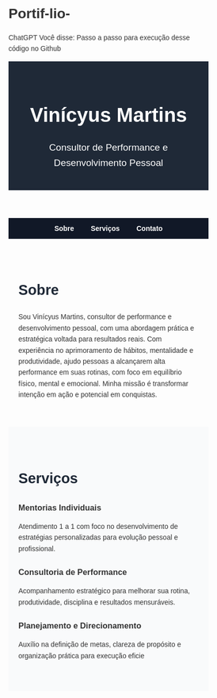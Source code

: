 # Portif-lio-
ChatGPT
Você disse:
Passo a passo para execução desse código no Github <!DOCTYPE html>
<html lang="pt-br">
<head>
  <meta charset="UTF-8">
  <meta name="viewport" content="width=device-width, initial-scale=1.0">
  <title>Vinícyus Martins | Consultor de Performance</title>
  <link rel="stylesheet" href="https://cdnjs.cloudflare.com/ajax/libs/font-awesome/6.0.0/css/all.min.css">
  <style>
    * { margin: 0; padding: 0; box-sizing: border-box; }
    body { font-family: Arial, sans-serif; line-height: 1.6; color: #333; }
    header, section, footer { padding: 20px; }
    header { background: #1f2937; color: white; text-align: center; }
    header h1 { font-size: 2.5rem; }
    header p { font-size: 1.2rem; }
    nav { background: #111827; padding: 10px 0; text-align: center; }
    nav a { color: white; margin: 0 15px; text-decoration: none; font-weight: bold; }
    section { max-width: 1000px; margin: auto; padding: 40px 20px; }
    .services, .contact { background: #f9fafb; }
    h2 { margin-bottom: 20px; font-size: 1.8rem; color: #1f2937; }
    .service-item { margin-bottom: 20px; }
    footer { text-align: center; background: #1f2937; color: white; padding: 20px; }
  </style>
</head>
<body>
  <header>
    <h1>Vinícyus Martins</h1>
    <p>Consultor de Performance e Desenvolvimento Pessoal</p>
  </header>

  <nav>
    <a href="#sobre">Sobre</a>
    <a href="#servicos">Serviços</a>
    <a href="#contato">Contato</a>
  </nav>

  <section id="sobre">
    <h2>Sobre</h2>
    <p>Sou Vinícyus Martins, consultor de performance e desenvolvimento pessoal, com uma abordagem prática e estratégica voltada para resultados reais. Com experiência no aprimoramento de hábitos, mentalidade e produtividade, ajudo pessoas a alcançarem alta performance em suas rotinas, com foco em equilíbrio físico, mental e emocional. Minha missão é transformar intenção em ação e potencial em conquistas.</p>
  </section>

  <section id="servicos" class="services">
    <h2>Serviços</h2>
    <div class="service-item">
      <h3>Mentorias Individuais</h3>
      <p>Atendimento 1 a 1 com foco no desenvolvimento de estratégias personalizadas para evolução pessoal e profissional.</p>
    </div>
    <div class="service-item">
      <h3>Consultoria de Performance</h3>
      <p>Acompanhamento estratégico para melhorar sua rotina, produtividade, disciplina e resultados mensuráveis.</p>
    </div>
    <div class="service-item">
      <h3>Planejamento e Direcionamento</h3>
      <p>Auxílio na definição de metas, clareza de propósito e organização prática para execução eficie
